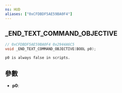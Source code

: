 ```yaml
---
ns: HUD
aliases: ["0xCFDBDF5AE59BA0F4"]
---
```

## _END_TEXT_COMMAND_OBJECTIVE

```c
// 0xCFDBDF5AE59BA0F4 0x2944A6C5
void _END_TEXT_COMMAND_OBJECTIVE(BOOL p0);
```

```
p0 is always false in scripts.  
```

## 參數
* **p0**: 

